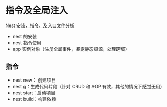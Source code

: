 # 指令及全局注入

[Nest 安装，指令，及入口文件分析](https://juejin.cn/post/7363836438935011363)

- nest 的安装
- nest 指令使用
- app 实例对象（注册全局事件，暴露静态资源，处理跨域）

## 指令

- nest new： 创建项目
- nest g：生成代码片段（针对 CRUD 和 AOP 有效，其他的情况下感觉无用）
- nest start：启动项目
- nest build：构建依赖
